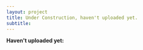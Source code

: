 ```yaml
---
layout: project
title: Under Construction, haven't uploaded yet.
subtitle:  
---
```


**Haven't uploaded yet:** 

